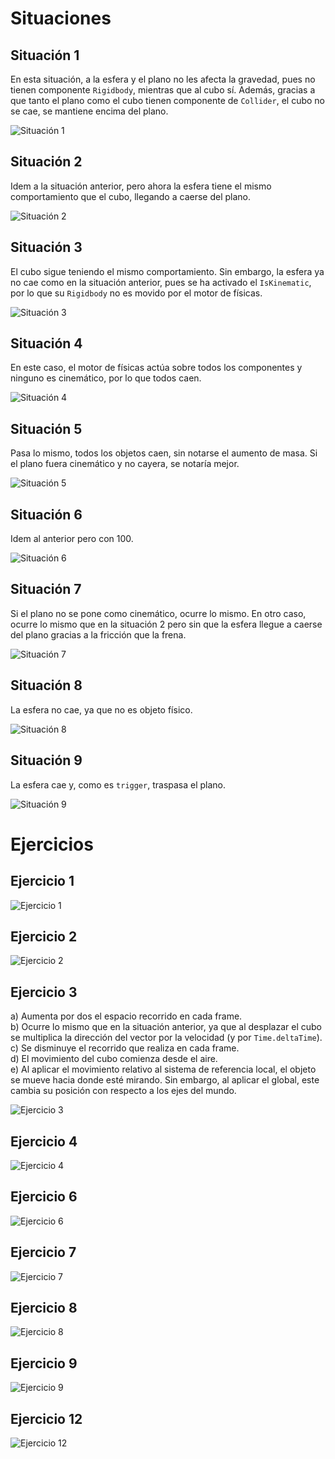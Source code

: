 # Situaciones

## Situación 1
En esta situación, a la esfera y el plano no les afecta la gravedad, pues no tienen componente `Rigidbody`, mientras que al cubo sí. Además, gracias a que tanto el plano como el cubo tienen componente de `Collider`, el cubo no se cae, se mantiene encima del plano.

![Situación 1](Gif/Situacion1.gif)

## Situación 2
Idem a la situación anterior, pero ahora la esfera tiene el mismo comportamiento que el cubo, llegando a caerse del plano.

![Situación 2](Gif/Situacion2.gif)

## Situación 3
El cubo sigue teniendo el mismo comportamiento. Sin embargo, la esfera ya no cae como en la situación anterior, pues se ha activado el `IsKinematic`, por lo que su `Rigidbody` no es movido por el motor de físicas.

![Situación 3](Gif/Situacion3.gif)

## Situación 4
En este caso, el motor de físicas actúa sobre todos los componentes y ninguno es cinemático, por lo que todos caen.

![Situación 4](Gif/Situacion4.gif)

## Situación 5
Pasa lo mismo, todos los objetos caen, sin notarse el aumento de masa. Si el plano fuera cinemático y no cayera, se notaría mejor.

![Situación 5](Gif/Situacion5.gif)

## Situación 6
Idem al anterior pero con 100.

![Situación 6](Gif/Situacion6.gif)

## Situación 7
Si el plano no se pone como cinemático, ocurre lo mismo. En otro caso, ocurre lo mismo que en la situación 2 pero sin que la esfera llegue a caerse del plano gracias a la fricción que la frena.

![Situación 7](Gif/Situacion7.gif)

## Situación 8
La esfera no cae, ya que no es objeto físico.

![Situación 8](Gif/Situacion8.gif)

## Situación 9
La esfera cae y, como es `trigger`, traspasa el plano.

![Situación 9](Gif/Situacion9.gif)

# Ejercicios

## Ejercicio 1
![Ejercicio 1](Gif/Ejercicio_1.gif)

## Ejercicio 2
![Ejercicio 2](Gif/Ejercicio2.gif)

## Ejercicio 3
a) Aumenta por dos el espacio recorrido en cada frame.  
b) Ocurre lo mismo que en la situación anterior, ya que al desplazar el cubo se multiplica la dirección del vector por la velocidad (y por `Time.deltaTime`).  
c) Se disminuye el recorrido que realiza en cada frame.  
d) El movimiento del cubo comienza desde el aire.  
e) Al aplicar el movimiento relativo al sistema de referencia local, el objeto se mueve hacia donde esté mirando. Sin embargo, al aplicar el global, este cambia su posición con respecto a los ejes del mundo.

![Ejercicio 3](Gif/Ejercicio3.gif)

## Ejercicio 4
![Ejercicio 4](Gif/Ejercicio4.gif)

## Ejercicio 6
![Ejercicio 6](Gif/Ejercicio6.gif)

## Ejercicio 7
![Ejercicio 7](Gif/Ejercicio7.gif)

## Ejercicio 8
![Ejercicio 8](Gif/Ejercicio8.gif)

## Ejercicio 9
![Ejercicio 9](Gif/Ejercicio9.gif)

## Ejercicio 12
![Ejercicio 12](Gif/Ejercicio12.gif)
